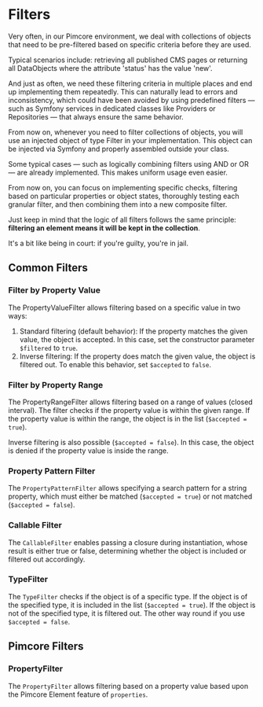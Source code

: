 # Filters

Very often, in our Pimcore environment, we deal with collections of objects that need to be pre-filtered based on specific criteria before they are used.

Typical scenarios include: retrieving all published CMS pages or returning all DataObjects where the attribute 'status' has the value 'new'.

And just as often, we need these filtering criteria in multiple places and end up implementing them repeatedly. This can naturally lead to errors and inconsistency, which could have been avoided by using predefined filters — such as Symfony services in dedicated classes like Providers or Repositories — that always ensure the same behavior.

From now on, whenever you need to filter collections of objects, you will use an injected object of type Filter in your implementation. This object can be injected via Symfony and properly assembled outside your class.

Some typical cases — such as logically combining filters using AND or OR — are already implemented. This makes uniform usage even easier.

From now on, you can focus on implementing specific checks, filtering based on particular properties or object states, thoroughly testing each granular filter, and then combining them into a new composite filter.

Just keep in mind that the logic of all filters follows the same principle: **filtering an element means it will be kept in the collection**.

It's a bit like being in court: if you're guilty, you're in jail.

## Common Filters

### Filter by Property Value

The PropertyValueFilter allows filtering based on a specific value in two ways:

1. Standard filtering (default behavior): If the property matches the given value, the object is accepted. In this case, set the constructor parameter `$filtered` to `true`.
2. Inverse filtering: If the property does match the given value, the object is filtered out. To enable this behavior, set `$accepted` to `false`.

### Filter by Property Range

The PropertyRangeFilter allows filtering based on a range of values (closed interval). The filter checks if the property value is within the given range. If the property value is within the range, the object is in the list (`$accepted = true`).

Inverse filtering is also possible (`$accepted = false`). In this case, the object is denied if the property value is inside the range.

### Property Pattern Filter

The `PropertyPatternFilter` allows specifying a search pattern for a string property, which must either be matched (`$accepted = true`) or not matched (`$accepted = false`).

### Callable Filter

The `CallableFilter` enables passing a closure during instantiation, whose result is either true or false, determining whether the object is included or filtered out accordingly.

### TypeFilter

The `TypeFilter` checks if the object is of a specific type. If the object is of the specified type, it is included in the list (`$accepted = true`). If the object is not of the specified type, it is filtered out. The other way round if you use `$accepted = false`.

## Pimcore Filters

### PropertyFilter

The `PropertyFilter` allows filtering based on a property value based upon the Pimcore Element feature of `properties`.
